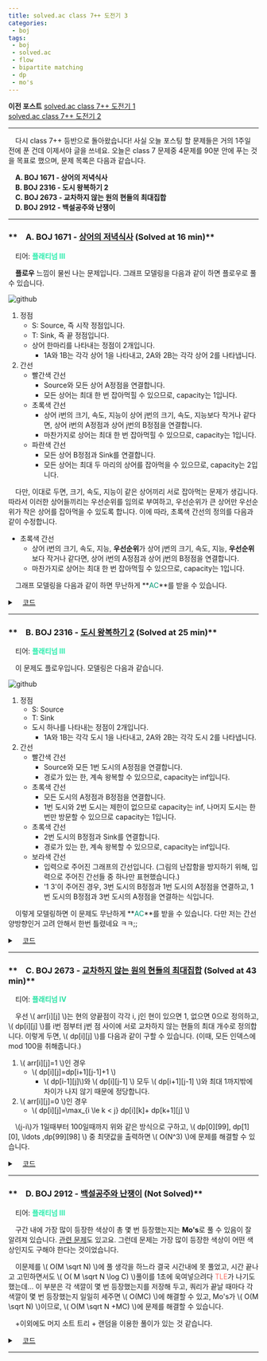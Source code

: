 ```yaml
---
title: solved.ac class 7++ 도전기 3
categories:
 - boj
tags:
 - boj
 - solved.ac
 - flow
 - bipartite matching
 - dp
 - mo's
---
```


**이전 포스트**
[solved.ac class 7++ 도전기 1](https://you4rin.github.io/boj/2021/09/11/class7pp-1/#)  
[solved.ac class 7++ 도전기 2](https://you4rin.github.io/boj/2021/09/21/class7pp-2/#)
<hr/>

　다시 class 7++ 등반으로 돌아왔습니다! 사실 오늘 포스팅 할 문제들은 거의 1주일 전에 푼 건데 이제서야 글을 쓰네요. 오늘은 class 7 문제중 4문제를 90분 안에 푸는 것을 목표로 했으며, 문제 목록은 다음과 같습니다.

　**A. BOJ 1671 - 상어의 저녁식사**  
　**B. BOJ 2316 - 도시 왕복하기 2**  
　**C. BOJ 2673 - 교차하지 않는 원의 현들의 최대집합**  
　**D. BOJ 2912 - 백설공주와 난쟁이**  
<hr/>

### **　A. BOJ 1671 - [상어의 저녁식사](https://www.acmicpc.net/problem/1671) (Solved at 16 min)**  
　티어: **<font color='#28edac'>플래티넘 III</font>**

　**플로우** 느낌이 물씬 나는 문제입니다. 그래프 모델링을 다음과 같이 하면 플로우로 풀 수 있습니다.

![github](https://user-images.githubusercontent.com/51073213/135201337-2d2ea4df-2c4b-4f21-8a53-47146fab53db.png)
1. 정점  
   - S: Source, 즉 시작 정점입니다.  
   - T: Sink, 즉 끝 정점입니다.  
   - 상어 한마리를 나타내는 정점이 2개입니다.  
      - 1A와 1B는 각각 상어 1을 나타내고, 2A와 2B는 각각 상어 2를 나타냅니다.  
2. 간선  
   - 빨간색 간선  
      - Source와 모든 상어 A정점을 연결합니다.  
      - 모든 상어는 최대 한 번 잡아먹힐 수 있으므로, capacity는 1입니다.  
   - 초록색 간선  
      - 상어 i번의 크기, 속도, 지능이 상어 j번의 크기, 속도, 지능보다 작거나 같다면, 상어 i번의 A정점과 상어 j번의 B정점을 연결합니다.  
      - 마찬가지로 상어는 최대 한 번 잡아먹힐 수 있으므로, capacity는 1입니다.  
   - 파란색 간선  
      - 모든 상어 B정점과 Sink를 연결합니다.  
      - 모든 상어는 최대 두 마리의 상어를 잡아먹을 수 있으므로, capacity는 2입니다.  

　다만, 이대로 두면, 크기, 속도, 지능이 같은 상어끼리 서로 잡아먹는 문제가 생깁니다. 따라서 이러한 상어들끼리는 우선순위를 임의로 부여하고, 우선순위가 큰 상어만 우선순위가 작은 상어를 잡아먹을 수 있도록 합니다. 이에 따라, 초록색 간선의 정의를 다음과 같이 수정합니다.

- 초록색 간선  
   - 상어 i번의 크기, 속도, 지능, **우선순위**가 상어 j번의 크기, 속도, 지능, **우선순위**보다 작거나 같다면, 상어 i번의 A정점과 상어 j번의 B정점을 연결합니다.  
   - 마찬가지로 상어는 최대 한 번 잡아먹힐 수 있으므로, capacity는 1입니다.  

　그래프 모델링을 다음과 같이 하면 무난하게 **<font color='#009874'>AC</font>**를 받을 수 있습니다.

<details markdown="1">
<summary>　<U>코드</U></summary>

```c++

#include<cstdio>
#include<memory.h>
#include<vector>
#include<queue>
#include<map>
#include<tuple>
#include<algorithm>
#define SHARK 50
#define S 0
#define T 101

using namespace std;
using ll=long long;
using info=pair<int,pair<int,int>>;

struct shark{
    int a,b,c,p;
    bool operator<(shark& other){
        if(tie(a,b,c)==tie(other.a,other.b,other.c)){
            return p<other.p;
        }
        else if(a<=other.a&&b<=other.b&&c<=other.c)return true;
        return false;
    }
};

shark arr[60];
struct edge{int pos,cap,rev;};
vector<edge> graph[110];
map<info,int> m;

void clear(){for(int i=0;i<110;++i)graph[i].clear();}

void add_edge(int s,int e,int x){
    graph[s].push_back({e,x,(int)graph[e].size()});
    graph[e].push_back({s,0,(int)graph[s].size()-1});
}

int dist[110],pnt[110];
bool bfs(int src,int sink){
    memset(dist,0,sizeof(dist));
    memset(pnt,0,sizeof(pnt));
    queue<int> q;
    q.push(src);
    dist[src]=1;
    while(q.size()){
        int x=q.front();
        q.pop();
        for(auto& i:graph[x]){
            if(i.cap>0&&!dist[i.pos]){
                dist[i.pos]=dist[x]+1;
                q.push(i.pos);
            }
        }
    }
    return dist[sink]>0;
}

int dfs(int x,int sink,int f){
    if(x==sink)return f;
    for(;pnt[x]<graph[x].size();++pnt[x]){
        edge e=graph[x][pnt[x]];
        if(e.cap>0&&dist[e.pos]==dist[x]+1){
            int w=dfs(e.pos,sink,min(f,e.cap));
            if(w){
                graph[x][pnt[x]].cap-=w;
                graph[e.pos][e.rev].cap+=w;
                return w;
            }
        }
    }
    return 0;
}

ll match(int src,int sink){
    ll ret=0;
    while(bfs(src,sink)){
        int r;
        while(r=dfs(src,sink,2e9))ret+=r;
    }
    return ret;
}

int main(){
    int n;
    scanf("%d",&n);
    for(int i=1;i<=n;++i){
        add_edge(S,i,1);
        add_edge(SHARK+i,T,2);
        scanf("%d %d %d",&arr[i].a,&arr[i].b,&arr[i].c);
        arr[i].p=++m[{arr[i].a,{arr[i].b,arr[i].c}}];
    }
    for(int i=1;i<=n;++i){
        for(int j=1;j<=n;++j){
            if(i==j)continue;
            if(arr[i]<arr[j])add_edge(i,SHARK+j,1);
        }
    }
    printf("%lld",n-match(S,T));
}

```

</details>

<hr/>

### **　B. BOJ 2316 - [도시 왕복하기 2](https://www.acmicpc.net/problem/2316) (Solved at 25 min)**  
　티어: **<font color='#28edac'>플래티넘 III</font>**

　이 문제도 플로우입니다. 모델링은 다음과 같습니다.

![github](https://user-images.githubusercontent.com/51073213/135223263-ff7123f5-a77e-49ce-9a71-b8764a9946f4.png)

1. 정점
   - S: Source
   - T: Sink
   - 도시 하나를 나타내는 정점이 2개입니다. 
      - 1A와 1B는 각각 도시 1을 나타내고, 2A와 2B는 각각 도시 2를 나타냅니다.
2. 간선
   - 빨간색 간선
      - Source와 모든 1번 도시의 A정점을 연결합니다.
      - 경로가 있는 한, 계속 왕복할 수 있으므로, capacity는 inf입니다.
   - 초록색 간선
      - 모든 도시의 A정점과 B정점을 연결합니다.
      - 1번 도시와 2번 도시는 제한이 없으므로 capacity는 inf, 나머지 도시는 한 번만 방문할 수 있으므로 capacity는 1입니다.
   - 초록색 간선
      - 2번 도시의 B정점과 Sink를 연결합니다.
      - 경로가 있는 한, 계속 왕복할 수 있으므로, capacity는 inf입니다.
   - 보라색 간선
      - 입력으로 주어진 그래프의 간선입니다. (그림의 난잡함을 방지하기 위해, 입력으로 주어진 간선들 중 하나만 표현했습니다.)
      - '1 3'이 주어진 경우, 3번 도시의 B정점과 1번 도시의 A정점을 연결하고, 1번 도시의 B정점과 3번 도시의 A정점을 연결하는 식입니다.

　이렇게 모델링하면 이 문제도 무난하게 **<font color='#009874'>AC</font>**를 받을 수 있습니다. 다만 저는 간선 양방향인거 고려 안해서 한번 틀렸네요 ㅋㅋ;;

<details markdown="1">
<summary>　<U>코드</U></summary>

```c++

#include<cstdio>
#include<memory.h>
#include<vector>
#include<queue>
#include<map>
#include<tuple>
#include<algorithm>
#define inf ((int)2e9)
#define S 0
#define T 801
#define OFFSET 400

using namespace std;
using ll=long long;

struct edge{int pos,cap,rev;};
vector<edge> graph[810];

void clear(){for(int i=0;i<810;++i)graph[i].clear();}

void add_edge(int s,int e,int x){
    graph[s].push_back({e,x,(int)graph[e].size()});
    graph[e].push_back({s,0,(int)graph[s].size()-1});
}

int dist[810],pnt[810];
bool bfs(int src,int sink){
    memset(dist,0,sizeof(dist));
    memset(pnt,0,sizeof(pnt));
    queue<int> q;
    q.push(src);
    dist[src]=1;
    while(q.size()){
        int x=q.front();
        q.pop();
        for(auto& i:graph[x]){
            if(i.cap>0&&!dist[i.pos]){
                dist[i.pos]=dist[x]+1;
                q.push(i.pos);
            }
        }
    }
    return dist[sink]>0;
}

int dfs(int x,int sink,int f){
    if(x==sink)return f;
    for(;pnt[x]<graph[x].size();++pnt[x]){
        edge e=graph[x][pnt[x]];
        if(e.cap>0&&dist[e.pos]==dist[x]+1){
            int w=dfs(e.pos,sink,min(f,e.cap));
            if(w){
                graph[x][pnt[x]].cap-=w;
                graph[e.pos][e.rev].cap+=w;
                return w;
            }
        }
    }
    return 0;
}

ll match(int src,int sink){
    ll ret=0;
    while(bfs(src,sink)){
        int r;
        while(r=dfs(src,sink,inf))ret+=r;
    }
    return ret;
}

int main(){
    int n,m,s,e;
    scanf("%d %d",&n,&m);
    add_edge(S,1,inf);
    add_edge(OFFSET+2,T,inf);
    add_edge(1,OFFSET+1,inf);
    add_edge(2,OFFSET+2,inf);
    for(int i=3;i<=n;++i)add_edge(i,OFFSET+i,1);
    for(int i=0;i<m;++i){
        scanf("%d %d",&s,&e);
        add_edge(OFFSET+s,e,1);
        add_edge(OFFSET+e,s,1);
    }
    printf("%lld",match(S,T));
}

```

</details>

<hr/>

### **　C. BOJ 2673 - [교차하지 않는 원의 현들의 최대집합](https://www.acmicpc.net/problem/2673) (Solved at 43 min)**  
　티어: **<font color='#27e2a4'>플래티넘 IV</font>**

　우선 \\( arr\[i\]\[j\] \\)는 현의 양끝점이 각각 i, j인 현이 있으면 1, 없으면 0으로 정의하고, \\( dp\[i\]\[j\] \\)를 i번 점부터 j번 점 사이에 서로 교차하지 않는 현들의 최대 개수로 정의합니다. 이렇게 두면, \\( dp\[i\]\[j\] \\)를 다음과 같이 구할 수 있습니다. (이때, 모든 인덱스에 mod 100을 취해줍니다.)

1. \\( arr\[i\]\[j\]=1 \\)인 경우
   - \\( dp\[i\]\[j\]=dp\[i+1\]\[j-1\]+1 \\)
      - \\( dp\[i-1\]\[j\]\\)와 \\( dp\[i\]\[j-1\] \\) 모두 \\( dp\[i+1\]\[j-1\] \\)와 최대 1까지밖에 차이가 나지 않기 때문에 정당합니다.
2. \\( arr\[i\]\[j\]=0 \\)인 경우
   - \\( dp\[i\]\[j\]=\max_{i \le k < j} dp\[i\]\[k\]+ dp\[k+1\]\[j\] \\)

　\\(j-i\\)가 1일때부터 100일때까지 위와 같은 방식으로 구하고, \\( dp\[0\]\[99\], dp\[1\]\[0\],  \ldots ,dp\[99\]\[98\] \\) 중 최댓값을 출력하면 \\( O(N^3) \\)에 문제를 해결할 수 있습니다.

<details markdown="1">
<summary>　<U>코드</U></summary>

```c++
#include<cstdio>
#include<algorithm>

using namespace std;

int arr[110][110];
int dp[110][110];

int main(){
    int n,s,e,ans=0;
    scanf("%d",&n);
    for(int i=0;i<n;++i){
        scanf("%d %d",&s,&e);
        arr[s-1][e-1]=arr[e-1][s-1]=1;
    }
    for(int i=0;i<100;++i)dp[i][(i+1)%100]=arr[i][(i+1)%100];
    for(int i=2;i<100;++i){
        for(int j=0;j<100;++j){
            for(int k=0;k<i;++k)
                dp[j][(j+i)%100]=max(dp[j][(j+i)%100],dp[j][(j+k)%100]+dp[(j+k+1)%100][(j+i)%100]);
            dp[j][(j+i)%100]=max(dp[j][(j+i)%100],dp[(j+1)%100][(j+i-1)%100]+arr[j][(j+i)%100]);
        }
    }
    for(int i=0;i<100;++i)ans=max(ans,dp[(i+1)%100][i]);
    printf("%d",ans);
}

```

</details>

<hr/>

### **　D. BOJ 2912 - [백설공주와 난쟁이](https://www.acmicpc.net/problem/2912) (Not Solved)**  
　티어: **<font color='#28edac'>플래티넘 III</font>**

　구간 내에 가장 많이 등장한 색상이 총 몇 번 등장했는지는 **Mo's**로 풀 수 있음이 잘 알려져 있습니다. [관련 문제](https://www.acmicpc.net/problem/13548)도 있고요. 그런데 문제는 가장 많이 등장한 색상이 어떤 색상인지도 구해야 한다는 것이었습니다. 

　이문제를 \\( O(M \sqrt N) \\)에 풀 생각을 하느라 결국 시간내에 못 풀었고, 시간 끝나고 고민하면서도 \\( O( M \sqrt N \log C) \\)풀이를 1초에 욱여넣으려다 <font color='fa7268'>TLE</font>가 나기도 했는데... 이 부분은 각 색깔이 몇 번 등장했는지를 저장해 두고, 쿼리가 끝날 때마다 각 색깔이 몇 번 등장했는지 일일히 세주면 \\( O(MC) \\)에 해결할 수 있고, Mo's가 \\( O(M \sqrt N) \\)이므로, \\( O(M \sqrt N +MC) \\)에 문제를 해결할 수 있습니다.

　+이외에도 머지 소트 트리 + 랜덤을 이용한 풀이가 있는 것 같습니다.

<details markdown="1">
<summary>　<U>코드</U></summary>

```c++
#include<cstdio>
#include<cmath>
#include<algorithm>

using namespace std;

struct Q{int l,r,idx;};
Q query[10010];
int ans[10010];
int aidx[10010];
int cnt[10010],arr[300010];
int ret;
inline void f(int idx, bool add){
    if(add)++cnt[arr[idx]];
    else --cnt[arr[idx]];
}
void MO(int n, int q,int c){
    int rt=(int)sqrt(n);
    sort(query,query+q,[=](auto& x,auto& y){
        if(x.r/rt!=y.r/rt) return x.r/rt < y.r/rt;
        return x.l<y.l;
    });
    int l=1,r=0;
    for(int i=0;i<q;++i){
        while(query[i].l<l) f(--l,true);
        while(query[i].r>r) f(++r,true);
        while(query[i].l>l) f(l++,false);
        while(query[i].r<r) f(r--,false);
        for(int j=1;j<=c;++j){
            if(cnt[j]>(query[i].r-query[i].l+1)/2){
                ans[query[i].idx]=1;
                aidx[query[i].idx]=j;
                break;
            }
        }
    }
}

int main(){
    int n,c,q;
    scanf("%d %d",&n,&c);
    for(int i=1;i<=n;++i)scanf("%d",arr+i);
    scanf("%d",&q);
    for(int i=0;i<q;++i)scanf("%d %d",&query[i].l,&query[i].r),query[i].idx=i;
    MO(n,q,c);
    for(int i=0;i<q;++i){
        if(ans[i])printf("yes %d\n",aidx[i]);
        else printf("no\n");
    }
}

```

</details>

<hr/>